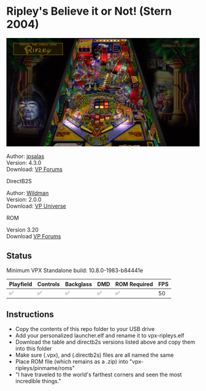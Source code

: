 # Ripley's Believe it or Not! (Stern 2004)

![Table Preview](../../images/vpx-ripleys-believe-it-or-not-preview.jpg)

Author: [jpsalas](https://www.vpforums.org/index.php?showuser=277)  
Version: 4.3.0  
Download: [VP Forums](https://www.vpforums.org/index.php?app=downloads&showfile=13043)

DirectB2S

Author: [Wildman](https://vpuniverse.com/profile/5-wildman/)  
Version: 2.0.0  
Download: [VP Universe](https://vpuniverse.com/files/file/5067-ripleys-believe-it-or-not-stern-2003/)

ROM

Version 3.20  
Download [VP Forums](https://www.vpforums.org/index.php?app=downloads&showfile=317)

## Status 

Minimum VPX Standalone build: 10.8.0-1983-b84441e

| Playfield | Controls | Backglass | DMD | ROM Required | FPS | 
|-----------|----------|-----------|-----|--------------|-----|
| :white_check_mark: | :white_check_mark: | :white_check_mark: | :white_check_mark: | :white_check_mark: | 50 |

## Instructions

- Copy the contents of this repo folder to your USB drive
- Add your personalized launcher.elf and rename it to vpx-ripleys.elf
- Download the table and directb2s versions listed above and copy them into this folder
- Make sure (.vpx), and (.directb2s) files are all named the same
- Place ROM file (which remains as a .zip) into "vpx-ripleys/pinmame/roms"
- "I have traveled to the world's farthest corners and seen the most incredible things."
